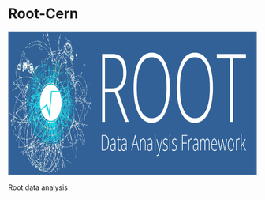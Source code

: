 # Root-Cern

<p align="center">
  <img with="850" height="290" src="rootlogo.png">
</p>

Root data analysis
